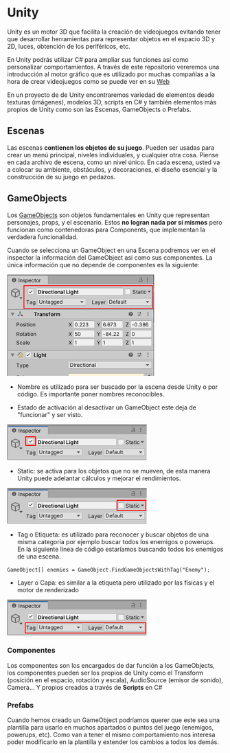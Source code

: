# Unity
Unity es un motor 3D que facilita la creación de videojuegos evitando tener que desarrollar herramientas para representar objetos en el espacio 3D y 2D, luces, obtención de los periféricos, etc.

En Unity podrás utilizar C# para ampliar sus funciones así como personalizar comportamientos. A través de este repositorio vereremos una introducción al motor gráfico que es utilizado por muchas compañías a la hora de crear videojuegos como se puede ver en su [Web](https://unity.com/es/madewith)

En un proyecto de de Unity encontraremos variedad de elementos desde texturas (imágenes), modelos 3D, scripts en C# y también elementos más propios de Unity como son las Escenas, GameObjects o Prefabs.

## Escenas
Las escenas **contienen los objetos de su juego**. Pueden ser usadas para crear un menú principal, niveles individuales, y cualquier otra cosa. Piense en cada archivo de escena, como un nivel único. En cada escena, usted va a colocar su ambiente, obstáculos, y decoraciones, el diseño esencial y la construcción de su juego en pedazos.


## GameObjects
Los [GameObjects](https://docs.unity3d.com/Manual/class-GameObject.html) son objetos fundamentales en Unity que representan personajes, props, y el escenario. Estos **no logran nada por sí mismos** pero funcionan como contenedoras para Components, que implementan la verdadera funcionalidad. 

Cuando se selecciona un GameObject en una Escena podremos ver en el inspector la información del GameObject así como sus componentes. La única información que no depende de componentes es la siguiente:

![Visión de un GameObject en el inspector](https://raw.githubusercontent.com/Cheomm88/RAY/master/Unity/images/GameObjectSceneStatusProperties.png)

- Nombre es utilizado para ser buscado por la escena desde Unity o por código. Es importante poner nombres reconocibles.

- Estado de activación al desactivar un GameObject este deja de "funcionar" y ser visto.

![Check box para activar o desactivar GameObject](https://raw.githubusercontent.com/Cheomm88/RAY/master/Unity/images/GOInspectorActiveSetting.png)



- Static: se activa para los objetos que no se mueven, de esta manera Unity puede adelantar cálculos y mejorar el rendimientos.

![Check box para marcar como estático](https://raw.githubusercontent.com/Cheomm88/RAY/master/Unity/images/GOInspectorStaticSetting.png)

- Tag o Etiqueta: es utilizado para reconocer y buscar objetos de una misma categoría por ejemplo buscar todos los enemigos o powerups. En la siguiente línea de código estaríamos buscando todos los enemigos de una escena.
```
GameObject[] enemies = GameObject.FindGameObjectsWithTag("Enemy");
```
- Layer o Capa: es similar a la etiqueta pero utilizado por las físicas y el motor de renderizado

![Sección donde modificar el Layer o el Tag de un GameObject](https://raw.githubusercontent.com/Cheomm88/RAY/master/Unity/images/GOInspectorTagsAndLayers.png)

### Componentes
Los componentes son los encargados de dar función a los GameObjects, los componentes pueden ser los propios de Unity como el Transform (posición en el espacio, rotación y escala), AudioSource (emisor de sonido), Camera... Y propios creados a través de **Scripts** en C# 

### Prefabs
Cuando hemos creado un GameObject podríamos querer que este sea una plantilla para usarlo en muchos apartados o puntos del juego (enemigos, powerups, etc). Como van a tener el mismo comportamiento nos interesa poder modificarlo en la plantilla y extender los cambios a todos los demás.

